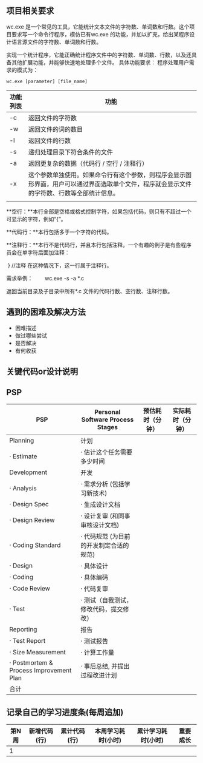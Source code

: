 ## 项目相关要求

wc.exe 是一个常见的工具，它能统计文本文件的字符数、单词数和行数。这个项目要求写一个命令行程序，模仿已有wc.exe 的功能，并加以扩充，给出某程序设计语言源文件的字符数、单词数和行数。

实现一个统计程序，它能正确统计程序文件中的字符数、单词数、行数，以及还具备其他扩展功能，并能够快速地处理多个文件。
具体功能要求：
程序处理用户需求的模式为：

```shell
wc.exe [parameter] [file_name]
```

| 功能列表 | 功能                                                         |
| -------- | ------------------------------------------------------------ |
| -c       | 返回文件的字符数                                             |
| -w       | 返回文件的词的数目                                           |
| -l       | 返回文件的行数                                               |
| -s       | 递归处理目录下符合条件的文件                                 |
| -a       | 返回更复杂的数据（代码行 / 空行 / 注释行）                   |
| -x       | 这个参数单独使用。如果命令行有这个参数，则程序会显示图形界面，用户可以通过界面选取单个文件，程序就会显示文件的字符数、行数等全部统计信息。 |
|          |                                                              |

**空行：**本行全部是空格或格式控制字符，如果包括代码，则只有不超过一个可显示的字符，例如“{”。

**代码行：**本行包括多于一个字符的代码。

**注释行：**本行不是代码行，并且本行包括注释。一个有趣的例子是有些程序员会在单字符后面加注释：

​    } //注释
在这种情况下，这一行属于注释行。

[file_name]: 文件或目录名，可以处理一般通配符.

需求举例：
　　wc.exe -s -a *.c

返回当前目录及子目录中所有*.c 文件的代码行数、空行数、注释行数。

## 遇到的困难及解决方法

* 困难描述
* 做过哪些尝试
* 是否解决
* 有何收获

## 关键代码or设计说明



## PSP

| PSP                                     | Personal Software Process Stages        | 预估耗时（分钟） | 实际耗时（分钟） |
| --------------------------------------- | --------------------------------------- | ---------------- | ---------------- |
| Planning                                | 计划                                    |                  |                  |
| · Estimate                              | · 估计这个任务需要多少时间              |                  |                  |
| Development                             | 开发                                    |                  |                  |
| · Analysis                              | · 需求分析 (包括学习新技术)             |                  |                  |
| · Design Spec                           | · 生成设计文档                          |                  |                  |
| · Design Review                         | · 设计复审 (和同事审核设计文档)         |                  |                  |
| · Coding Standard                       | · 代码规范 (为目前的开发制定合适的规范) |                  |                  |
| · Design                                | · 具体设计                              |                  |                  |
| · Coding                                | · 具体编码                              |                  |                  |
| · Code Review                           | · 代码复审                              |                  |                  |
| · Test                                  | · 测试（自我测试，修改代码，提交修改）  |                  |                  |
| Reporting                               | 报告                                    |                  |                  |
| · Test Report                           | · 测试报告                              |                  |                  |
| · Size Measurement                      | · 计算工作量                            |                  |                  |
| · Postmortem & Process Improvement Plan | · 事后总结, 并提出过程改进计划          |                  |                  |
| 合计                                    |                                         |                  |                  |

## 记录自己的学习进度条(每周追加)

| 第N周 | 新增代码(行) | 累计代码(行) | 本周学习耗时(小时) | 累计学习耗时(小时) | 重要成长 |
| ----- | ------------ | ------------ | ------------------ | ------------------ | -------- |
| 1     |              |              |                    |                    |          |

